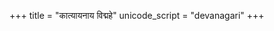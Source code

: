 +++
title = "कात्यायनाय विद्महे"
unicode_script = "devanagari"
+++
<div class="js_include" url="/vedAH/yajuH/taittirIyam/AraNyakam/vishvAsa-prastutiH/06/aMshAH/kAtyAyanAya_vidmahe/"  newLevelForH1="2" includeTitle="false"> </div>   
